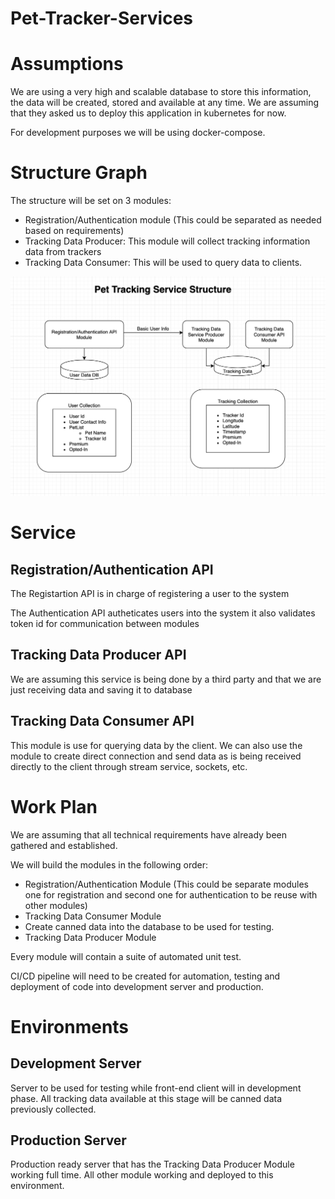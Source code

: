 # Pet-Tracker-Services

# Assumptions

We are using a very high and scalable database to store this information, the data will be created, stored and available at any time. 
We are assuming that they asked us to deploy this application in kubernetes for now.

For development purposes we will be using docker-compose.

# Structure Graph

The structure will be set on 3 modules:

* Registration/Authentication module (This could be separated as needed based on requirements)
* Tracking Data Producer: This module will collect tracking information data from trackers
* Tracking Data Consumer: This will be used to query data to clients.


![Graph A](Graph_A.png)

# Service

## Registration/Authentication API

The Registartion API is in charge of registering a user to the system

The Authentication API autheticates users into the system it also validates token id for communication between modules


## Tracking Data Producer API

We are assuming this service is being done by a third party and that we are just receiving data and saving it to database  

## Tracking Data Consumer API

This module is use for querying data by the client. 
We can also use the module to create direct connection and send data as is being received directly to the client through stream service, sockets, etc.


# Work Plan

We are assuming that all technical requirements have already been gathered and established.

We will build the modules in the following order:

* Registration/Authentication Module (This could be separate modules one for registration and second one for authentication to be reuse with other modules)
* Tracking Data Consumer Module
* Create canned data into the database to be used for testing.
* Tracking Data Producer Module

Every module will contain a suite of automated unit test.

CI/CD pipeline will need to be created for automation, testing and deployment of code into development server and production.

# Environments

## Development Server

Server to be used for testing while front-end client will in development phase.
All tracking data available at this stage will be canned data previously collected.

## Production Server

Production ready server that has the Tracking Data Producer Module working full time.
All other module working and deployed to this environment.
